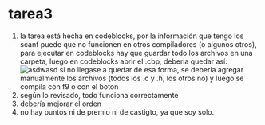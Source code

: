 # tarea3
1. la tarea está hecha en codeblocks, por la información que tengo los scanf puede que no funcionen en otros compiladores (o algunos otros), para ejecutar en codeblocks hay que guardar todo los archivos en una carpeta, luego en codeblocks abrir el .cbp, deberia quedar así:  
 ![asdwasd](https://user-images.githubusercontent.com/94651762/197654690-55ea582d-fd86-45c5-ad0a-5311a9be73bd.PNG)
 si no llegase a quedar de esa forma, se deberia agregar manualmente los archivos (todos los .c y .h, los otros no)
 y luego se compila con f9 o con el boton
 2. según lo revisado, todo funciona correctamente
3. debería mejorar el orden
4. no hay puntos ni de premio ni de castigto, ya que soy solo.
